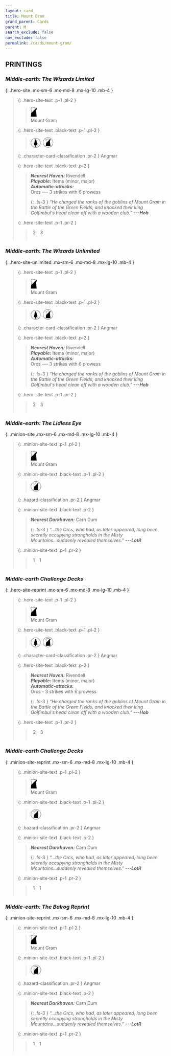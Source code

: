 ```yaml
---
layout: card
title: Mount Gram
grand_parent: Cards
parent: M
search_exclude: false
nav_exclude: false
permalink: /cards/mount-gram/
---
```


## PRINTINGS


### _Middle-earth: The Wizards Limited_

{: .hero-site .mx-sm-6 .mx-md-8 .mx-lg-10 .mb-4 }
> {: .hero-site-text .p-1 .pl-2 }
> > <div class="card-mp"><img src="/assets/images/shadow-hold.svg"></div>
> > <div class="character-card-name">Mount Gram</div>
>
> {: .hero-site-text .black-text .p-1 .pl-2 }
> > ![](/assets/images/wilderness.svg)&ensp;![](/assets/images/shadow-land.svg)
>
> {: .character-card-classification .pr-2 }
> Angmar
>
> {: .hero-site-text .black-text .p-2 }
> > _**Nearest Haven:**_ Rivendell <br>_**Playable:**_ Items (minor, major) <br>_**Automatic-attacks:**_<br> Orcs --- 3 strikes with 6 prowess  
> > 
> > {: .fs-3 } 
> > _“He charged the ranks of the goblins of Mount Gram in the Battle of the Green Fields, and knocked their king Golfimbul's head clean off with a wooden club."_ ***---&#65279;Hob*** 
> 
> {: .hero-site-text .p-1 .pr-2 }
> > <div class="hero-site-draw"><span class="hero-you-draw">&ensp;2&ensp;</span><span class="hero-opp-draw">&ensp;3&ensp;</span></div>
> > <div class="card-corruption">&nbsp;</div>

### _Middle-earth: The Wizards Unlimited_

{: .hero-site-unlimited .mx-sm-6 .mx-md-8 .mx-lg-10 .mb-4 }
> {: .hero-site-text .p-1 .pl-2 }
> > <div class="card-mp"><img src="/assets/images/shadow-hold.svg"></div>
> > <div class="character-card-name">Mount Gram</div>
>
> {: .hero-site-text .black-text .p-1 .pl-2 }
> > ![](/assets/images/wilderness.svg)&ensp;![](/assets/images/shadow-land.svg)
>
> {: .character-card-classification .pr-2 }
> Angmar
>
> {: .hero-site-text .black-text .p-2 }
> > _**Nearest Haven:**_ Rivendell <br>_**Playable:**_ Items (minor, major) <br>_**Automatic-attacks:**_<br> Orcs --- 3 strikes with 6 prowess  
> > 
> > {: .fs-3 } 
> > _“He charged the ranks of the goblins of Mount Gram in the Battle of the Green Fields, and knocked their king Golfimbul's head clean off with a wooden club."_ ***---&#65279;Hob*** 
> 
> {: .hero-site-text .p-1 .pr-2 }
> > <div class="hero-site-draw"><span class="hero-you-draw">&ensp;2&ensp;</span><span class="hero-opp-draw">&ensp;3&ensp;</span></div>
> > <div class="card-corruption">&nbsp;</div>

### _Middle-earth: The Lidless Eye_

{: .minion-site .mx-sm-6 .mx-md-8 .mx-lg-10 .mb-4 }
> {: .minion-site-text .p-1 .pl-2 }
> > <div class="card-mp"><img src="/assets/images/shadow-hold.svg"></div>
> > <div class="card-name">Mount Gram</div>
>
> {: .minion-site-text .black-text .p-1 .pl-2 }
> > ![](/assets/images/shadow-land.svg)
>
> {: .hazard-classification .pr-2 }
> Angmar
>
> {: .minion-site-text .black-text .p-2 }
> > ***Nearest Darkhaven:*** Carn Dum  
> > 
> > {: .fs-3 } 
> > _“...the Orcs, who had, as later appeared, long been secretly occupying strongholds in the Misty Mountains...suddenly revealed themselves."_ ***---&#65279;LotR*** 
> 
> {: .minion-site-text .p-1 .pr-2 }
> > <div class="hero-site-draw"><span class="minion-you-draw">&ensp;1&ensp;</span><span class="minion-opp-draw">&ensp;1&ensp;</span></div>
> > <div class="card-corruption">&nbsp;</div>

### _Middle-earth Challenge Decks_

{: .hero-site-reprint .mx-sm-6 .mx-md-8 .mx-lg-10 .mb-4 }
> {: .hero-site-text .p-1 .pl-2 }
> > <div class="card-mp"><img src="/assets/images/shadow-hold.svg"></div>
> > <div class="character-card-name">Mount Gram</div>
>
> {: .hero-site-text .black-text .p-1 .pl-2 }
> > ![](/assets/images/wilderness.svg)&ensp;![](/assets/images/shadow-land.svg)
>
> {: .character-card-classification .pr-2 }
> Angmar
>
> {: .hero-site-text .black-text .p-2 }
> > _**Nearest Haven:**_ Rivendell <br>_**Playable:**_ Items (minor, major) <br>_**Automatic-attacks:**_<br> Orcs - 3 strikes with 6 prowess  
> > 
> > {: .fs-3 } 
> > _“He charged the ranks of the goblins of Mount Gram in the Battle of the Green Fields, and knocked their king Golfimbul's head clean off with a wooden club."_ ***---&#65279;Hob*** 
> 
> {: .hero-site-text .p-1 .pr-2 }
> > <div class="hero-site-draw"><span class="hero-you-draw">&ensp;2&ensp;</span><span class="hero-opp-draw">&ensp;3&ensp;</span></div>
> > <div class="card-corruption">&nbsp;</div>

### _Middle-earth Challenge Decks_

{: .minion-site-reprint .mx-sm-6 .mx-md-8 .mx-lg-10 .mb-4 }
> {: .minion-site-text .p-1 .pl-2 }
> > <div class="card-mp"><img src="/assets/images/shadow-hold.svg"></div>
> > <div class="card-name">Mount Gram</div>
>
> {: .minion-site-text .black-text .p-1 .pl-2 }
> > ![](/assets/images/shadow-land.svg)
>
> {: .hazard-classification .pr-2 }
> Angmar
>
> {: .minion-site-text .black-text .p-2 }
> > ***Nearest Darkhaven:*** Carn Dum  
> > 
> > {: .fs-3 } 
> > _“...the Orcs, who had, as later appeared, long been secretly occupying strongholds in the Misty Mountains...suddenly revealed themselves."_ ***---&#65279;LotR*** 
> 
> {: .minion-site-text .p-1 .pr-2 }
> > <div class="hero-site-draw"><span class="minion-you-draw">&ensp;1&ensp;</span><span class="minion-opp-draw">&ensp;1&ensp;</span></div>
> > <div class="card-corruption">&nbsp;</div>

### _Middle-earth: The Balrog Reprint_

{: .minion-site-reprint .mx-sm-6 .mx-md-8 .mx-lg-10 .mb-4 }
> {: .minion-site-text .p-1 .pl-2 }
> > <div class="card-mp"><img src="/assets/images/shadow-hold.svg"></div>
> > <div class="card-name">Mount Gram</div>
>
> {: .minion-site-text .black-text .p-1 .pl-2 }
> > ![](/assets/images/shadow-land.svg)
>
> {: .hazard-classification .pr-2 }
> Angmar
>
> {: .minion-site-text .black-text .p-2 }
> > ***Nearest Darkhaven:*** Carn Dum  
> > 
> > {: .fs-3 } 
> > _“...the Orcs, who had, as later appeared, long been secretly occupying strongholds in the Misty Mountains...suddenly revealed themselves."_ ***---&#65279;LotR*** 
> 
> {: .minion-site-text .p-1 .pr-2 }
> > <div class="hero-site-draw"><span class="minion-you-draw">&ensp;1&ensp;</span><span class="minion-opp-draw">&ensp;1&ensp;</span></div>
> > <div class="card-corruption">&nbsp;</div>
